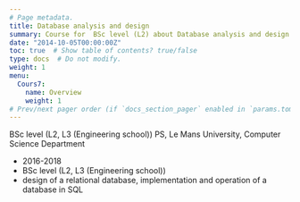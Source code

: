 ```yaml
---
# Page metadata.
title: Database analysis and design
summary: Course for  BSc level (L2) about Database analysis and design at the Le Mans University, Computer Science Department
date: "2014-10-05T00:00:00Z"
toc: true  # Show table of contents? true/false
type: docs  # Do not modify.
weight: 1
menu:
  Cours7:
    name: Overview
    weight: 1
# Prev/next pager order (if `docs_section_pager` enabled in `params.toml`)
---
```

BSc level (L2, L3 (Engineering school)) PS, Le Mans University, Computer Science Department
  - 2016-2018 
  - BSc level (L2, L3 (Engineering school))
  - design of a relational database, implementation and operation of a database in SQL